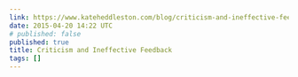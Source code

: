 ```yaml
---
link: https://www.kateheddleston.com/blog/criticism-and-ineffective-feedback
date: 2015-04-20 14:22 UTC
# published: false
published: true
title: Criticism and Ineffective Feedback
tags: []
---
```




